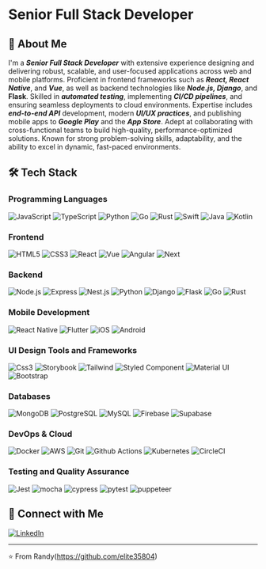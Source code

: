 # Senior Full Stack Developer

## 🚀 About Me

I'm a ***Senior Full Stack Developer*** with extensive experience designing and delivering robust, scalable, and user-focused applications across web and mobile platforms. Proficient in frontend frameworks such as ***React, React Native***, and ***Vue***, as well as backend technologies like ***Node.js, Django***, and **Flask**. Skilled in ***automated testing***, implementing ***CI/CD pipelines***, and ensuring seamless deployments to cloud environments. Expertise includes ***end-to-end API*** development, modern ***UI/UX practices***, and publishing mobile apps to ***Google Play*** and the ***App Store***. Adept at collaborating with cross-functional teams to build high-quality, performance-optimized solutions. Known for strong problem-solving skills, adaptability, and the ability to excel in dynamic, fast-paced environments.

## 🛠 Tech Stack

### Programming Languages
![JavaScript](https://img.shields.io/badge/JavaScript-F7DF1E?style=for-the-badge&logo=javascript&logoColor=white)
![TypeScript](https://img.shields.io/badge/TypeScript-007ACC?style=for-the-badge&logo=typescript&logoColor=white)
![Python](https://img.shields.io/badge/Python-3776AB?style=for-the-badge&logo=python&logoColor=white)
![Go](https://img.shields.io/badge/Go-5443CB?style=for-the-badge&logo=go&logoColor=white)
![Rust](https://img.shields.io/badge/Rust-543656?style=for-the-badge&logo=rust&logoColor=white)
![Swift](https://img.shields.io/badge/Swift-yellow?style=for-the-badge&logo=swift&logoColor=white)
![Java](https://img.shields.io/badge/Java-red?style=for-the-badge&logo=gradle&logoColor=white)
![Kotlin](https://img.shields.io/badge/Kotlin-blue?style=for-the-badge&logo=kotlin&logoColor=white)

### Frontend
![HTML5](https://img.shields.io/badge/HTML5-E34F26?style=for-the-badge&logo=html5&logoColor=white)
![CSS3](https://img.shields.io/badge/CSS3-1572B6?style=for-the-badge&logo=css3&logoColor=white)
![React](https://img.shields.io/badge/React-20232A?style=for-the-badge&logo=react&logoColor=white)
![Vue](https://img.shields.io/badge/Vue-3D4536?style=for-the-badge&logo=vue.js&logoColor=61DAFB)
![Angular](https://img.shields.io/badge/Angular-36hd64?style=for-the-badge&logo=angular&logoColor=61DAFB)
![Next](https://img.shields.io/badge/Next.JS-DDDDDD?style=for-the-badge&logo=next.js&logoColor=61DAFB)

### Backend
![Node.js](https://img.shields.io/badge/Node.js-339933?style=for-the-badge&logo=nodedotjs&logoColor=white)
![Express](https://img.shields.io/badge/Express.js-000000?style=for-the-badge&logo=express&logoColor=white)
![Nest.js](https://img.shields.io/badge/Nest.JS-773674?style=for-the-badge&logo=nest.js&logoColor=white)
![Python](https://img.shields.io/badge/Python-3776AB?style=for-the-badge&logo=python&logoColor=white)
![Django](https://img.shields.io/badge/Django-092E20?style=for-the-badge&logo=django&logoColor=white)
![Flask](https://img.shields.io/badge/Flask-336473?style=for-the-badge&logo=flask&logoColor=white)
![Go](https://img.shields.io/badge/Go-5443CB?style=for-the-badge&logo=go&logoColor=white)
![Rust](https://img.shields.io/badge/Rust-543656?style=for-the-badge&logo=rust&logoColor=white)

### Mobile Development
![React Native](https://img.shields.io/badge/React_Native-452546?style=for-the-badge&logo=react&logoColor=white)
![Flutter](https://img.shields.io/badge/Flutter-257457?style=for-the-badge&logo=flutter&logoColor=white)
![iOS](https://img.shields.io/badge/IOS-375688?style=for-the-badge&logo=ios&logoColor=white)
![Android](https://img.shields.io/badge/Android-267588?style=for-the-badge&logo=android&logoColor=white)

### UI Design Tools and Frameworks
![Css3](https://img.shields.io/badge/CSS3-yellow?style=for-the-badge&logo=css&logoColor=white)
![Storybook](https://img.shields.io/badge/Storybook-256475?style=for-the-badge&logo=storybook&logoColor=white)
![Tailwind](https://img.shields.io/badge/Tailwind-red?style=for-the-badge&logo=tailwind-css&logoColor=white)
![Styled Component](https://img.shields.io/badge/Styled_component-65ADF1?style=for-the-badge&logo=styledcomponents&logoColor=white)
![Material UI](https://img.shields.io/badge/Material_UI-757575?style=for-the-badge&logo=materialdesign&logoColor=white)
![Bootstrap](https://img.shields.io/badge/Bootstrap-375688?style=for-the-badge&logo=bootstrap&logoColor=white)

### Databases
![MongoDB](https://img.shields.io/badge/MongoDB-4EA94B?style=for-the-badge&logo=mongodb&logoColor=white)
![PostgreSQL](https://img.shields.io/badge/PostgreSQL-316192?style=for-the-badge&logo=postgresql&logoColor=white)
![MySQL](https://img.shields.io/badge/MySQL-005C84?style=for-the-badge&logo=mysql&logoColor=white)
![Firebase](https://img.shields.io/badge/FIREBAse-757886?style=for-the-badge&logo=firebase&logoColor=white)
![Supabase](https://img.shields.io/badge/supabase-156747?style=for-the-badge&logo=supabase&logoColor=white)

### DevOps & Cloud
![Docker](https://img.shields.io/badge/Docker-2CA5E0?style=for-the-badge&logo=docker&logoColor=white)
![AWS](https://img.shields.io/badge/AWS-%23FF9900.svg?style=for-the-badge&logo=amazon-aws&logoColor=white)
![Git](https://img.shields.io/badge/GIT-E44C30?style=for-the-badge&logo=git&logoColor=white)
![Github Actions](https://img.shields.io/badge/Github_actions-235634?style=for-the-badge&logo=github-actions&logoColor=white)
![Kubernetes](https://img.shields.io/badge/kubernetes-A36574?style=for-the-badge&logo=kubernetes&logoColor=white)
![CircleCI](https://img.shields.io/badge/Circle_CI-343434?style=for-the-badge&logo=circleci&logoColor=white)

### Testing and Quality Assurance
![Jest](https://img.shields.io/badge/jest-2CA5E0?style=for-the-badge&logo=jest&logoColor=white)
![mocha](https://img.shields.io/badge/mocha-232687?style=for-the-badge&logo=mocha&logoColor=white)
![cypress](https://img.shields.io/badge/cypress-AAw354?style=for-the-badge&logo=cypress&logoColor=white)
![pytest](https://img.shields.io/badge/pytest-774788?style=for-the-badge&logo=pytest&logoColor=white)
![puppeteer](https://img.shields.io/badge/puppeteer-1564f3?style=for-the-badge&logo=puppeteer&logoColor=white)

## 🔗 Connect with Me

[![LinkedIn](https://img.shields.io/badge/LinkedIn-0077B5?style=for-the-badge&logo=linkedin&logoColor=white)](https://www.linkedin.com/in/randy-mcneil-8b7a2a343/)
<!-- [![Twitter](https://img.shields.io/badge/Twitter-1DA1F2?style=for-the-badge&logo=twitter&logoColor=white)](https://twitter.com/yourhandle)
[![Portfolio](https://img.shields.io/badge/Portfolio-%23000000.svg?style=for-the-badge&logo=firefox&logoColor=#FF7139)](https://yourportfolio.com) -->

---

⭐️ From Randy(https://github.com/elite35804)
